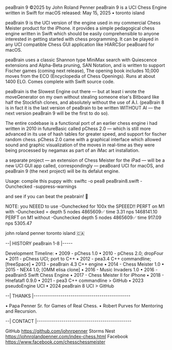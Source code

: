 peaBrain 9 ©2025 by John Roland Penner
peaBrain 9 is a UCI Chess Engine written in Swift for macOS
released: May 15, 2025 • toronto island

peaBrain 9 is the UCI version of the engine used in my commercial Chess Meister 
product for the iPhone. it provides a simple pedagogical chess engine written in 
Swift which should be easily comprehensible to anyone interested in getting 
started with chess programming. It can be played in any UCI compatible 
Chess GUI application like HIARCSor peaBoard for macOS. 

peaBrain uses a classic Shannon type MiniMax search with Quiescence extensions 
and Alpha-Beta pruning, SAN Notation, and is written to support Fischer games 
(coming next release), The opening book includes 10,000 moves from the ECO 
(Encyclopedia of Chess Openings). Runs at about 1400 ELO. Comes complete 
with Swift source code. 

peaBrain is the Slowest Engine out there — but at least i wrote the moveGenerator
on my own without stealing someone else's Bitboard like half the Stockfish clones, 
and absolutely without the use of A.I. (peaBrain 8 is in fact it is the last version of 
peaBrain to be written WITHOUT AI — the next version peaBrain 9 will be the first to do so). 

The entire codebase is a functional port of an earlier chess engine i had written in 2010 
in futureBasic called pChess 2.0 — which is still more advanced in its use of hash tables 
for greater speed, and support for fischer random chess. pChess 2.0 came with a 
graphical interface which allowed sound and graphic visualization of the moves in 
real-time as they were being processed by negamax as part of an iMac art installation. 

a separate project — an extension of Chess Meister for the iPad — will be a new UCI GUI 
app called, correspondingly — peaBoard UCI for macOS, and peaBrain 9 (the next project) 
will be its defalut engine. 

Usage: compile this puppy with: 
swiftc -o pea8 peaBrain8.swift -Ounchecked -suppress-warnings 

and see if you can beat the peabrain! 🤩 

NOTE: you NEEED to use -Ounchecked for 100x the SPEEED!! 
PERFT on M1 with -Ounchecked = depth 5 nodes 4865609✅ time 3.31 nps 1468141.10
PERFT on M1 without -Ounchecked depth 5 nodes 4865609✅ time 917.09 nps 5305.47

john roland penner
toronto island 🇨🇦 


--| HISTORY peaBrain 1-8 |-----

Development Timeline: 
• 2009 - pChess 1.0 
• 2010 - pChess 2.0; dropFour 
• 2011 - pChess UCI; port to C++ 
• 2012 - pea3.4 C++ commandline; [freeSpace] 
• 2013 - peaBrain 4.3 C++ engine 
• 2014 - Chess Meister 1.0 
• 2015 - NEX4 1.0; [OMM elisa clone] 
• 2016 - Music Invaders 1.0 
• 2016 - peaBrain5 Swift Chess Engine 
• 2017 - Chess Meister II for iPhone 
• 2018 - Hnefatafl 0.9.0 
• 2021 - pea3 C++ commandline > GitHub 
• 2023 pseudoEngine UCI 
• 2024 peaBrain 8 UCI > GitHub


--| THANKS |-----------------------------------------------

• Papa Penner Sr. for Games of Real Chess.
• Robert Purves for Mentoring and Recursion.


--| CONTACT |----------------------------------------------

GitHub https://github.com/johnrpenner
Storms Nest https://johnrolandpenner.com/index-chess.html
Facebook https://www.facebook.com/chesschessmeister
